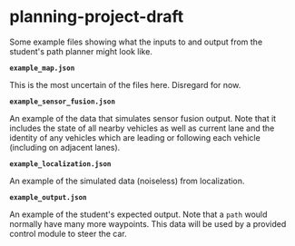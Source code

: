# planning-project-draft

Some example files showing what the inputs to and output from the student's path planner might look like.

**`example_map.json`**

This is the most uncertain of the files here. Disregard for now.

**`example_sensor_fusion.json`**

An example of the data that simulates sensor fusion output. Note that it includes the state of all nearby vehicles as well as current lane and the identity of any vehicles which are leading or following each vehicle (including on adjacent lanes).

**`example_localization.json`**

An example of the simulated data (noiseless) from localization.

**`example_output.json`**

An example of the student's expected output. Note that a `path` would normally have many more waypoints. This data will be used by a provided control module to steer the car.

